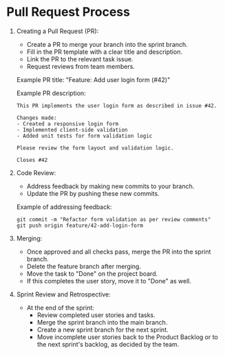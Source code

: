 # Pull Request Process

1. Creating a Pull Request (PR):
   - Create a PR to merge your branch into the sprint branch.
   - Fill in the PR template with a clear title and description.
   - Link the PR to the relevant task issue.
   - Request reviews from team members.

   Example PR title: "Feature: Add user login form (#42)"

   Example PR description:
   ```
   This PR implements the user login form as described in issue #42.

   Changes made:
   - Created a responsive login form
   - Implemented client-side validation
   - Added unit tests for form validation logic

   Please review the form layout and validation logic.

   Closes #42
   ```

2. Code Review:
   - Address feedback by making new commits to your branch.
   - Update the PR by pushing these new commits.

   Example of addressing feedback:
   ```
   git commit -m "Refactor form validation as per review comments"
   git push origin feature/42-add-login-form
   ```

3. Merging:
   - Once approved and all checks pass, merge the PR into the sprint branch.
   - Delete the feature branch after merging.
   - Move the task to "Done" on the project board.
   - If this completes the user story, move it to "Done" as well.

4. Sprint Review and Retrospective:
   - At the end of the sprint:
     - Review completed user stories and tasks.
     - Merge the sprint branch into the main branch.
     - Create a new sprint branch for the next sprint.
     - Move incomplete user stories back to the Product Backlog or to the next sprint's backlog, as decided by the team.
